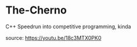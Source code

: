 # The-Cherno
C++ Speedrun into competitive programming, kinda

source: https://youtu.be/18c3MTX0PK0
